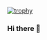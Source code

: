 [![trophy](https://github-profile-trophy.vercel.app/?username=ryo-ma)](https://github.com/ryo-ma/github-profile-trophy)

### Hi there 👋

<!--
**ViliusSenkus/ViliusSenkus** is a ✨ _special_ ✨ repository because its `README.md` (this file) appears on your GitHub profile.

Here are some ideas to get you started:

- 🔭 I’m currently working on ...
- 🌱 I’m currently learning ...
- 👯 I’m looking to collaborate on ...
- 🤔 I’m looking for help with ...
- 💬 Ask me about ...
- 📫 How to reach me: ...
- 😄 Pronouns: ...
- ⚡ Fun fact: ...
-->
